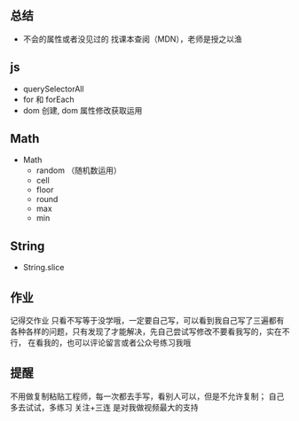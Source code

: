 ## 总结
- 不会的属性或者没见过的 找课本查阅（MDN），老师是授之以渔
## js
- querySelectorAll
- for 和 forEach
- dom 创建, dom 属性修改获取运用
## Math
- Math
    - random （随机数运用）
    - cell
    - floor
    - round
    - max
    - min
## String
- String.slice
## 作业
记得交作业 只看不写等于没学哦，一定要自己写，可以看到我自己写了三遍都有
各种各样的问题，只有发现了才能解决，先自己尝试写修改不要看我写的，实在不行，
在看我的，也可以评论留言或者公众号练习我哦
## 提醒
不用做复制粘贴工程师，每一次都去手写，看别人可以，但是不允许复制； 自己多去试试，多练习
关注+三连 是对我做视频最大的支持

